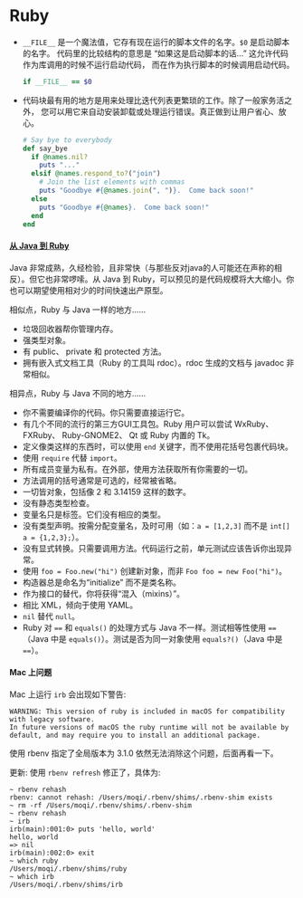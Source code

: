 # Ruby

* `__FILE__` 是一个魔法值，它存有现在运行的脚本文件的名字。`$0` 是启动脚本的名字。 代码里的比较结构的意思是 “如果这是启动脚本的话…” 这允许代码作为库调用的时候不运行启动代码， 而在作为执行脚本的时候调用启动代码。
  ```ruby
  if __FILE__ == $0 
  ```
* 代码块最有用的地方是用来处理比迭代列表更繁琐的工作。除了一般家务活之外， 您可以用它来自动安装卸载或处理运行错误。真正做到让用户省心、放心。
  ```ruby
  # Say bye to everybody
  def say_bye
    if @names.nil?
      puts "..."
    elsif @names.respond_to?("join")
      # Join the list elements with commas
      puts "Goodbye #{@names.join(", ")}.  Come back soon!"
    else
      puts "Goodbye #{@names}.  Come back soon!"
    end
  end
  ```
  
#### [从 Java 到 Ruby](https://www.ruby-lang.org/zh_cn/documentation/ruby-from-other-languages/to-ruby-from-java/)

Java 非常成熟，久经检验，且非常快（与那些反对java的人可能还在声称的相反）。但它也非常啰嗦。从 Java 到 Ruby，可以预见的是代码规模将大大缩小。你也可以期望使用相对少的时间快速出产原型。

相似点，Ruby 与 Java 一样的地方……

* 垃圾回收器帮你管理内存。
* 强类型对象。
* 有 public、 private 和 protected 方法。
* 拥有嵌入式文档工具（Ruby 的工具叫 rdoc）。rdoc 生成的文档与 javadoc 非常相似。

相异点，Ruby 与 Java 不同的地方……

* 你不需要编译你的代码。你只需要直接运行它。
* 有几个不同的流行的第三方GUI工具包。Ruby 用户可以尝试 WxRuby、 FXRuby、 Ruby-GNOME2、 Qt 或 Ruby 内置的 Tk。
* 定义像类这样的东西时，可以使用 `end` 关键字，而不使用花括号包裹代码块。
* 使用 `require` 代替 `import`。
* 所有成员变量为私有。在外部，使用方法获取所有你需要的一切。
* 方法调用的括号通常是可选的，经常被省略。
* 一切皆对象，包括像 2 和 3.14159 这样的数字。
* 没有静态类型检查。
* 变量名只是标签。它们没有相应的类型。
* 没有类型声明。按需分配变量名，及时可用（如：`a = [1,2,3]` 而不是 `int[] a = {1,2,3};`）。
* 没有显式转换。只需要调用方法。代码运行之前，单元测试应该告诉你出现异常。
* 使用 `foo = Foo.new("hi")` 创建新对象，而非 `Foo foo = new Foo("hi")`。
* 构造器总是命名为“initialize” 而不是类名称。
* 作为接口的替代，你将获得“混入（mixins）”。
* 相比 XML，倾向于使用 YAML。
* `nil` 替代 `null`。
* Ruby 对 `==` 和 `equals()` 的处理方式与 Java 不一样。测试相等性使用 `==`（Java 中是 `equals()`）。测试是否为同一对象使用 `equals?()`（Java 中是 `==`）。

#### Mac 上问题

Mac 上运行 `irb` 会出现如下警告:

```text
WARNING: This version of ruby is included in macOS for compatibility with legacy software.
In future versions of macOS the ruby runtime will not be available by
default, and may require you to install an additional package.
```

使用 rbenv 指定了全局版本为 3.1.0 依然无法消除这个问题，后面再看一下。

更新: 使用 `rbenv refresh` 修正了，具体为:

```shell
~ rbenv rehash
rbenv: cannot rehash: /Users/moqi/.rbenv/shims/.rbenv-shim exists
~ rm -rf /Users/moqi/.rbenv/shims/.rbenv-shim
~ rbenv rehash
~ irb
irb(main):001:0> puts 'hello, world'
hello, world
=> nil
irb(main):002:0> exit
~ which ruby
/Users/moqi/.rbenv/shims/ruby
~ which irb
/Users/moqi/.rbenv/shims/irb
```
